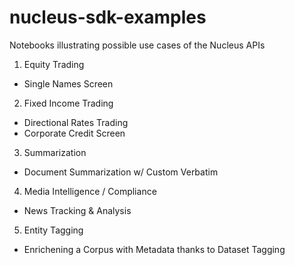 # nucleus-sdk-examples
Notebooks illustrating possible use cases of the Nucleus APIs

1. Equity Trading
 - Single Names Screen

 
2. Fixed Income Trading
- Directional Rates Trading
- Corporate Credit Screen

 
3. Summarization
- Document Summarization w/ Custom Verbatim

 
4. Media Intelligence / Compliance
- News Tracking & Analysis

 
5. Entity Tagging
- Enrichening a Corpus with Metadata thanks to Dataset Tagging
